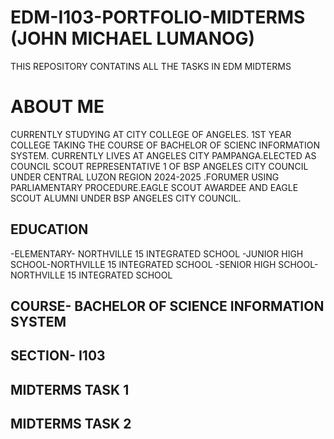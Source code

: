 # EDM-I103-PORTFOLIO-MIDTERMS (JOHN MICHAEL LUMANOG)
THIS REPOSITORY CONTATINS ALL THE TASKS IN EDM MIDTERMS
# ABOUT ME
CURRENTLY STUDYING AT CITY COLLEGE OF ANGELES. 1ST YEAR COLLEGE TAKING THE COURSE OF BACHELOR OF SCIENC INFORMATION SYSTEM.
CURRENTLY LIVES AT ANGELES CITY PAMPANGA.ELECTED AS COUNCIL SCOUT REPRESENTATIVE 1 OF BSP ANGELES CITY COUNCIL UNDER CENTRAL LUZON REGION 2024-2025 .FORUMER USING PARLIAMENTARY PROCEDURE.EAGLE SCOUT AWARDEE AND EAGLE SCOUT ALUMNI UNDER BSP ANGELES CITY COUNCIL.
## EDUCATION
-ELEMENTARY- NORTHVILLE 15 INTEGRATED SCHOOL
-JUNIOR HIGH SCHOOL-NORTHVILLE 15 INTEGRATED SCHOOL
-SENIOR HIGH SCHOOL- NORTHVILLE 15 INTEGRATED SCHOOL

## COURSE- BACHELOR OF SCIENCE INFORMATION SYSTEM
## SECTION- I103
## MIDTERMS TASK 1
## MIDTERMS TASK 2

